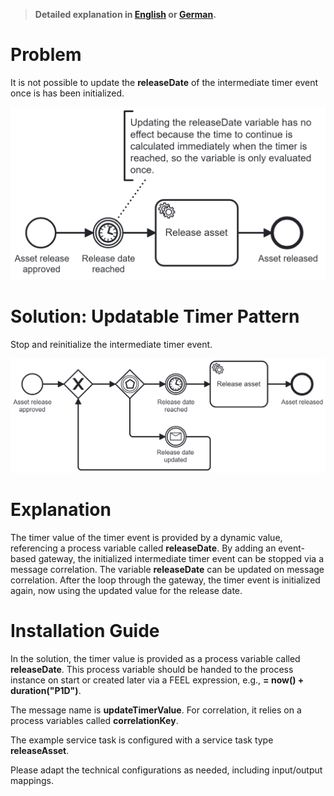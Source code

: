 > **Detailed explanation in [English](https://www.brix.ch/en/about-us/news/avoid-typical-errors-in-process-models-through-design-patterns#updatable-timer-pattern) or [German](https://www.brix.ch/de/ueber-uns/news/vermeidung-typischer-fehler-in-prozessmodellen-durch-design-patterns#updatable-timer-pattern).**

# Problem

It is not possible to update the **releaseDate** of the intermediate timer event once is has been initialized.

![problem](timer-update-problem.png)

# Solution: Updatable Timer Pattern

Stop and reinitialize the intermediate timer event.

![solution](updatable-timer-pattern.png)

# Explanation

The timer value of the timer event is provided by a dynamic value, referencing a process variable called **releaseDate**. By adding an event-based gateway, the initialized intermediate timer event can be stopped via a message correlation. The variable **releaseDate** can be updated on message correlation. After the loop through the gateway, the timer event is initialized again, now using the updated value for the release date.

# Installation Guide

In the solution, the timer value is provided as a process variable called **releaseDate**. This process variable should be handed to the process instance on start or created later via a FEEL expression, e.g., **= now() + duration("P1D")**.

The message name is **updateTimerValue**. For correlation, it relies on a process variables called **correlationKey**.

The example service task is configured with a service task type **releaseAsset**.

Please adapt the technical configurations as needed, including input/output mappings.
